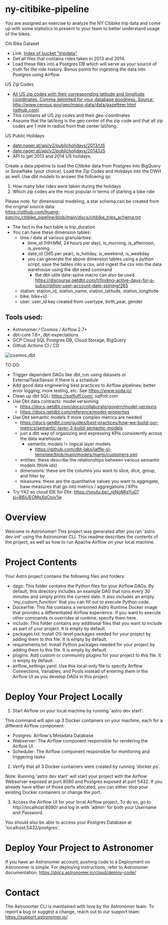 # ny-citibike-pipeline

You are assigned an exercise to analyze the NY Citibike trip data and come up with some statistics to present to your team to better understand usage of the bikes.

Citi Bike Dataset
- Link: [Index of bucket "tripdata"](https://s3.amazonaws.com/tripdata/index.html)
- Get all files that contains rides taken in 2013 and 2014.
- Load these files into a Postgres DB which will serve as your source of truth for the ride history. Bonus points for ingesting the data into Postgres using Airflow

US Zip Codes
- [All US zip codes with their corresponding latitude and longitude coordinates. Comma delimited for your database goodness. Source: http://www.census.gov/geo/maps-data/data/gazetteer.html (github.com)](https://gist.github.com/erichurst/7882666)
- This contains all US zip codes and their geo-coordinates
- Assume that the lat/long is the geo center of the zip code and that all zip codes are 1 mile in radius from that center lat/long.

US Public Holidays
- [date.nager.at/api/v2/publicholidays/2013/US](https://date.nager.at/api/v2/publicholidays/2013/US)
- [date.nager.at/api/v2/publicholidays/2014/US](https://date.nager.at/api/v2/publicholidays/2014/US)
- API to get 2013 and 2014 US holidays.

Create a data pipeline to load the Citibike data from Postgres into BigQuery or Snowflake (your choice). Load the Zip Codes and Holidays into the DWH as well. Use dbt models to answer the following qs:

1. How many bike rides were taken during the holidays
2. Which zip codes are the most popular in terms of starting a bike ride

Please note: for dimensional modeling, a star schema can be created from the original source data:\
https://github.com/huang-pan/ny_citibike_pipeline/blob/main/docs/citibike_trips_schema.txt
- The fact in the fact table is trip_duration
- You can have these dimension tables:
	- time / date at various granularities:
 		- time_id (HH:MM, 24 hours per day), is_morning, is_afternoon, is_evening
 		- date_id (365 per year), is_holiday, is_weekend, is_weekday
   		- you can generate the above dimension tables using a python script, save the tables into a csv, and ingest the csv into the data warehouse using the dbt seed command
     		- the dbt-utils date-spine macro can also be used\
			https://discourse.getdbt.com/t/finding-active-days-for-a-subscription-user-account-date-spining/265
	- station: station_id, station_name, station_latitude, station_longitude
 	- bike: bike+id
  	- user: user_id key created from usertype, birth_year, gender

## Tools used:
- Astronomer / Cosmos / Airflow 2.7+
- dbt-core 1.6+, dbt-expectations
- GCP Cloud SQL Postgres DB, Cloud Storage, BigQuery
- Github Actions CI / CD

![cosmos_dbt](https://github.com/huang-pan/ny-citibike-pipeline/assets/10567714/b284c333-536a-4c6d-ad23-d732de2fef6c)


TO DO:
- Trigger dependent DAGs like dbt_run using datasets or ExternalTaskSensor if there is a schedule
- Add good data engineering best practices to Airflow pipelines: better error logging, more testing, etc. See https://www.soda.io/
- Clean up dbt SQL: https://sqlfluff.com/, sqlfmt.com
- Use Dbt data contracts: model versioning
	- https://docs.getdbt.com/docs/collaborate/govern/model-versions
	- https://docs.getdbt.com/reference/model-properties 
- Use Dbt semantic models if more complex metrics are needed
    - https://docs.getdbt.com/guides/best-practices/how-we-build-our-metrics/semantic-layer-3-build-semantic-models
	- just a dbt way of organizing and expressing KPIs consistently across the data warehouse
		- semantic models != logical layer models
			- https://github.com/dbt-labs/jaffle-sl-template/blob/main/models/marts/customers.yml 
	- entities: these describe the relationships between various semantic models (think ids)
	- dimensions: these are the columns you want to slice, dice, group, and filter by
	- measures: these are the quantitative values you want to aggregate, base measures that go into metrics / aggregations / KPIs
 - Try Y42 as cloud IDE for Dbt: https://youtu.be/_reNgMlqYu0?si=B6jUEOMsXqOojv1w


Overview
========

Welcome to Astronomer! This project was generated after you ran 'astro dev init' using the Astronomer CLI. This readme describes the contents of the project, as well as how to run Apache Airflow on your local machine.

Project Contents
================

Your Astro project contains the following files and folders:

- dags: This folder contains the Python files for your Airflow DAGs. By default, this directory includes an example DAG that runs every 30 minutes and simply prints the current date. It also includes an empty 'my_custom_function' that you can fill out to execute Python code.
- Dockerfile: This file contains a versioned Astro Runtime Docker image that provides a differentiated Airflow experience. If you want to execute other commands or overrides at runtime, specify them here.
- include: This folder contains any additional files that you want to include as part of your project. It is empty by default.
- packages.txt: Install OS-level packages needed for your project by adding them to this file. It is empty by default.
- requirements.txt: Install Python packages needed for your project by adding them to this file. It is empty by default.
- plugins: Add custom or community plugins for your project to this file. It is empty by default.
- airflow_settings.yaml: Use this local-only file to specify Airflow Connections, Variables, and Pools instead of entering them in the Airflow UI as you develop DAGs in this project.

Deploy Your Project Locally
===========================

1. Start Airflow on your local machine by running 'astro dev start'.

This command will spin up 3 Docker containers on your machine, each for a different Airflow component:

- Postgres: Airflow's Metadata Database
- Webserver: The Airflow component responsible for rendering the Airflow UI
- Scheduler: The Airflow component responsible for monitoring and triggering tasks

2. Verify that all 3 Docker containers were created by running 'docker ps'.

Note: Running 'astro dev start' will start your project with the Airflow Webserver exposed at port 8080 and Postgres exposed at port 5432. If you already have either of those ports allocated, you can either stop your existing Docker containers or change the port.

3. Access the Airflow UI for your local Airflow project. To do so, go to http://localhost:8080/ and log in with 'admin' for both your Username and Password.

You should also be able to access your Postgres Database at 'localhost:5432/postgres'.

Deploy Your Project to Astronomer
=================================

If you have an Astronomer account, pushing code to a Deployment on Astronomer is simple. For deploying instructions, refer to Astronomer documentation: https://docs.astronomer.io/cloud/deploy-code/

Contact
=======

The Astronomer CLI is maintained with love by the Astronomer team. To report a bug or suggest a change, reach out to our support team: https://support.astronomer.io/
